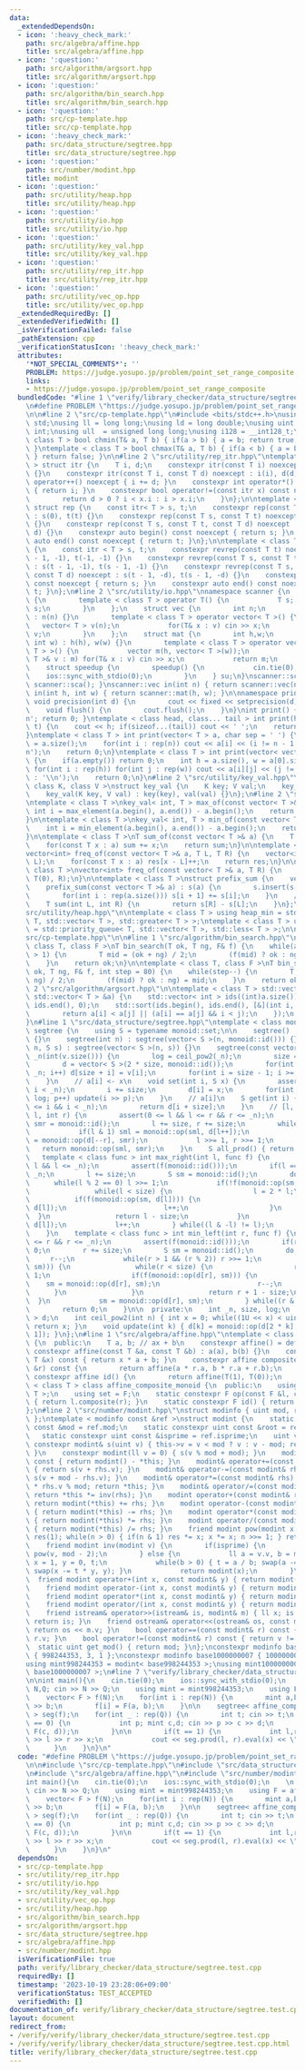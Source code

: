 ```yaml
---
data:
  _extendedDependsOn:
  - icon: ':heavy_check_mark:'
    path: src/algebra/affine.hpp
    title: src/algebra/affine.hpp
  - icon: ':question:'
    path: src/algorithm/argsort.hpp
    title: src/algorithm/argsort.hpp
  - icon: ':question:'
    path: src/algorithm/bin_search.hpp
    title: src/algorithm/bin_search.hpp
  - icon: ':question:'
    path: src/cp-template.hpp
    title: src/cp-template.hpp
  - icon: ':heavy_check_mark:'
    path: src/data_structure/segtree.hpp
    title: src/data_structure/segtree.hpp
  - icon: ':question:'
    path: src/number/modint.hpp
    title: modint
  - icon: ':question:'
    path: src/utility/heap.hpp
    title: src/utility/heap.hpp
  - icon: ':question:'
    path: src/utility/io.hpp
    title: src/utility/io.hpp
  - icon: ':question:'
    path: src/utility/key_val.hpp
    title: src/utility/key_val.hpp
  - icon: ':question:'
    path: src/utility/rep_itr.hpp
    title: src/utility/rep_itr.hpp
  - icon: ':question:'
    path: src/utility/vec_op.hpp
    title: src/utility/vec_op.hpp
  _extendedRequiredBy: []
  _extendedVerifiedWith: []
  _isVerificationFailed: false
  _pathExtension: cpp
  _verificationStatusIcon: ':heavy_check_mark:'
  attributes:
    '*NOT_SPECIAL_COMMENTS*': ''
    PROBLEM: https://judge.yosupo.jp/problem/point_set_range_composite
    links:
    - https://judge.yosupo.jp/problem/point_set_range_composite
  bundledCode: "#line 1 \"verify/library_checker/data_structure/segtree.test.cpp\"\
    \n#define PROBLEM \"https://judge.yosupo.jp/problem/point_set_range_composite\"\
    \n\n#line 2 \"src/cp-template.hpp\"\n#include <bits/stdc++.h>\nusing namespace\
    \ std;\nusing ll = long long;\nusing ld = long double;\nusing uint = unsigned\
    \ int;\nusing ull  = unsigned long long;\nusing i128 = __int128_t;\ntemplate <\
    \ class T > bool chmin(T& a, T b) { if(a > b) { a = b; return true; } return false;\
    \ }\ntemplate < class T > bool chmax(T& a, T b) { if(a < b) { a = b; return true;\
    \ } return false; }\n\n#line 2 \"src/utility/rep_itr.hpp\"\ntemplate < class T\
    \ > struct itr {\n    T i, d;\n    constexpr itr(const T i) noexcept : i(i), d(1)\
    \ {}\n    constexpr itr(const T i, const T d) noexcept : i(i), d(d) {}\n    void\
    \ operator++() noexcept { i += d; }\n    constexpr int operator*() const noexcept\
    \ { return i; }\n    constexpr bool operator!=(const itr x) const noexcept {\n\
    \        return d > 0 ? i < x.i : i > x.i;\n    }\n};\n\ntemplate < class T >\
    \ struct rep {\n    const itr< T > s, t;\n    constexpr rep(const T t) noexcept\
    \ : s(0), t(t) {}\n    constexpr rep(const T s, const T t) noexcept : s(s), t(t)\
    \ {}\n    constexpr rep(const T s, const T t, const T d) noexcept : s(s, d), t(t,\
    \ d) {}\n    constexpr auto begin() const noexcept { return s; }\n    constexpr\
    \ auto end() const noexcept { return t; }\n};\n\ntemplate < class T > struct revrep\
    \ {\n    const itr < T > s, t;\n    constexpr revrep(const T t) noexcept : s(t\
    \ - 1, -1), t(-1, -1) {}\n    constexpr revrep(const T s, const T t) noexcept\
    \ : s(t - 1, -1), t(s - 1, -1) {}\n    constexpr revrep(const T s, const T t,\
    \ const T d) noexcept : s(t - 1, -d), t(s - 1, -d) {}\n    constexpr auto begin()\
    \ const noexcept { return s; }\n    constexpr auto end() const noexcept { return\
    \ t; }\n};\n#line 2 \"src/utility/io.hpp\"\nnamespace scanner {\n    struct sca\
    \ {\n        template < class T > operator T() {\n            T s; cin >> s; return\
    \ s;\n        }\n    };\n    struct vec {\n        int n;\n        vec(int n)\
    \ : n(n) {}\n        template < class T > operator vector< T >() {\n         \
    \   vector< T > v(n);\n            for(T& x : v) cin >> x;\n            return\
    \ v;\n        }\n    };\n    struct mat {\n        int h,w;\n        mat(int h,\
    \ int w) : h(h), w(w) {}\n        template < class T > operator vector< vector<\
    \ T > >() {\n            vector m(h, vector< T >(w));\n            for(vector<\
    \ T >& v : m) for(T& x : v) cin >> x;\n            return m;\n        }\n    };\n\
    \    struct speedup {\n        speedup() {\n            cin.tie(0);\n        \
    \    ios::sync_with_stdio(0);\n        }\n    } su;\n}\nscanner::sca in() { return\
    \ scanner::sca(); }\nscanner::vec in(int n) { return scanner::vec(n); }\nscanner::mat\
    \ in(int h, int w) { return scanner::mat(h, w); }\n\nnamespace printer {\n   \
    \ void precision(int d) {\n        cout << fixed << setprecision(d);\n    }\n\
    \    void flush() {\n        cout.flush();\n    }\n}\nint print() { cout << '\\\
    n'; return 0; }\ntemplate < class head, class... tail > int print(head&& h, tail&&...\
    \ t) {\n    cout << h; if(sizeof...(tail)) cout << ' ';\n    return print(forward<tail>(t)...);\n\
    }\ntemplate < class T > int print(vector< T > a, char sep = ' ') {\n    int n\
    \ = a.size();\n    for(int i : rep(n)) cout << a[i] << (i != n - 1 ? sep : '\\\
    n');\n    return 0;\n}\ntemplate < class T > int print(vector< vector< T > > a)\
    \ {\n    if(a.empty()) return 0;\n    int h = a.size(), w = a[0].size();\n   \
    \ for(int i : rep(h)) for(int j : rep(w)) cout << a[i][j] << (j != w - 1 ? ' '\
    \ : '\\n');\n    return 0;\n}\n#line 2 \"src/utility/key_val.hpp\"\ntemplate <\
    \ class K, class V >\nstruct key_val {\n    K key; V val;\n    key_val() {}\n\
    \    key_val(K key, V val) : key(key), val(val) {}\n};\n#line 2 \"src/utility/vec_op.hpp\"\
    \ntemplate < class T >\nkey_val< int, T > max_of(const vector< T >& a) {\n   \
    \ int i = max_element(a.begin(), a.end()) - a.begin();\n    return {i, a[i]};\n\
    }\n\ntemplate < class T >\nkey_val< int, T > min_of(const vector< T >& a) {\n\
    \    int i = min_element(a.begin(), a.end()) - a.begin();\n    return {i, a[i]};\n\
    }\n\ntemplate < class T >\nT sum_of(const vector< T >& a) {\n    T sum = 0;\n\
    \    for(const T x : a) sum += x;\n    return sum;\n}\n\ntemplate < class T >\n\
    vector<int> freq_of(const vector< T >& a, T L, T R) {\n    vector<int> res(R -\
    \ L);\n    for(const T x : a) res[x - L]++;\n    return res;\n}\n\ntemplate <\
    \ class T >\nvector<int> freq_of(const vector< T >& a, T R) {\n    return freq_of(a,\
    \ T(0), R);\n}\n\ntemplate < class T >\nstruct prefix_sum {\n    vector< T > s;\n\
    \    prefix_sum(const vector< T >& a) : s(a) {\n        s.insert(s.begin(), T(0));\n\
    \        for(int i : rep(a.size())) s[i + 1] += s[i];\n    }\n    // [L, R)\n\
    \    T sum(int L, int R) {\n        return s[R] - s[L];\n    }\n};\n#line 3 \"\
    src/utility/heap.hpp\"\n\ntemplate < class T > using heap_min = std::priority_queue<\
    \ T, std::vector< T >, std::greater< T > >;\ntemplate < class T > using heap_max\
    \ = std::priority_queue< T, std::vector< T >, std::less< T > >;\n\n#line 17 \"\
    src/cp-template.hpp\"\n\n#line 1 \"src/algorithm/bin_search.hpp\"\ntemplate <\
    \ class T, class F >\nT bin_search(T ok, T ng, F& f) {\n    while(abs(ok - ng)\
    \ > 1) {\n        T mid = (ok + ng) / 2;\n        (f(mid) ? ok : ng) = mid;\n\
    \    }\n    return ok;\n}\n\ntemplate < class T, class F >\nT bin_search_real(T\
    \ ok, T ng, F& f, int step = 80) {\n    while(step--) {\n        T mid = (ok +\
    \ ng) / 2;\n        (f(mid) ? ok : ng) = mid;\n    }\n    return ok;\n}\n#line\
    \ 2 \"src/algorithm/argsort.hpp\"\n\ntemplate < class T > std::vector< int > argsort(const\
    \ std::vector< T > &a) {\n    std::vector< int > ids((int)a.size());\n    std::iota(ids.begin(),\
    \ ids.end(), 0);\n    std::sort(ids.begin(), ids.end(), [&](int i, int j) {\n\
    \        return a[i] < a[j] || (a[i] == a[j] && i < j);\n    });\n    return ids;\n\
    }\n#line 1 \"src/data_structure/segtree.hpp\"\ntemplate < class monoid > struct\
    \ segtree {\n    using S = typename monoid::set;\n\n    segtree() : segtree(0)\
    \ {}\n    segtree(int n) : segtree(vector< S >(n, monoid::id())) {}\n    segtree(int\
    \ n, S s) : segtree(vector< S >(n, s)) {}\n    segtree(const vector< S >& v) :\
    \ _n(int(v.size())) {\n        log = ceil_pow2(_n);\n        size = 1 << log;\n\
    \        d = vector< S >(2 * size, monoid::id());\n        for(int i = 0; i <\
    \ _n; i++) d[size + i] = v[i];\n        for(int i = size - 1; i >= 1; i--) update(i);\n\
    \    }\n    // a[i] <- x\n    void set(int i, S x) {\n        assert(0 <= i &&\
    \ i < _n);\n        i += size;\n        d[i] = x;\n        for(int p = 1; p <=\
    \ log; p++) update(i >> p);\n    }\n    // a[i]\n    S get(int i) {\n        assert(0\
    \ <= i && i < _n);\n        return d[i + size];\n    }\n    // [l, r)\n    S prod(int\
    \ l, int r) {\n        assert(0 <= l && l <= r && r <= _n);\n        S sml = monoid::id(),\
    \ smr = monoid::id();\n        l += size, r += size;\n        while(l < r) {\n\
    \            if(l & 1) sml = monoid::op(sml, d[l++]);\n            if(r & 1) smr\
    \ = monoid::op(d[--r], smr);\n            l >>= 1, r >>= 1;\n        }\n     \
    \   return monoid::op(sml, smr);\n    }\n    S all_prod() { return d[1]; }\n \
    \   template < class func > int max_right(int l, func f) {\n        assert(0 <=\
    \ l && l <= _n);\n        assert(f(monoid::id()));\n        if(l == _n) return\
    \ _n;\n        l += size;\n        S sm = monoid::id();\n        do {\n      \
    \      while(l % 2 == 0) l >>= 1;\n            if(!f(monoid::op(sm, d[l]))) {\n\
    \                while(l < size) {\n                    l = 2 * l;\n         \
    \           if(f(monoid::op(sm, d[l]))) {\n                        sm = monoid::op(sm,\
    \ d[l]);\n                        l++;\n                    }\n              \
    \  }\n                return l - size;\n            }\n            sm = monoid::op(sm,\
    \ d[l]);\n            l++;\n        } while((l & -l) != l);\n        return _n;\n\
    \    }\n    template < class func > int min_left(int r, func f) {\n        assert(0\
    \ <= r && r <= _n);\n        assert(f(monoid::id()));\n        if(r == 0) return\
    \ 0;\n        r += size;\n        S sm = monoid::id();\n        do {\n       \
    \     r--;\n            while(r > 1 && (r % 2)) r >>= 1;\n            if(!f(monoid::op(d[r],\
    \ sm))) {\n                while(r < size) {\n                    r = 2 * r +\
    \ 1;\n                    if(f(monoid::op(d[r], sm))) {\n                    \
    \    sm = monoid::op(d[r], sm);\n                        r--;\n              \
    \      }\n                }\n                return r + 1 - size;\n          \
    \  }\n            sm = monoid::op(d[r], sm);\n        } while((r & -r) != r);\n\
    \        return 0;\n    }\n\n  private:\n    int _n, size, log;\n    vector< S\
    \ > d;\n    int ceil_pow2(int n) { int x = 0; while((1U << x) < uint(n)) x++;\
    \ return x; }\n    void update(int k) { d[k] = monoid::op(d[2 * k], d[2 * k +\
    \ 1]); }\n};\n#line 1 \"src/algebra/affine.hpp\"\ntemplate < class T > class affine\
    \ {\n  public:\n    T a, b; // ax + b\n    constexpr affine() = default;\n   \
    \ constexpr affine(const T &a, const T &b) : a(a), b(b) {}\n    constexpr T eval(const\
    \ T &x) const { return x * a + b; }\n    constexpr affine composite(const affine\
    \ &r) const {\n        return affine(a * r.a, b * r.a + r.b);\n    }\n    static\
    \ constexpr affine id() {\n        return affine(T(1), T(0));\n    }\n};\n\ntemplate\
    \ < class T > class affine_composite_monoid {\n  public:\n    using F = affine<\
    \ T >;\n    using set = F;\n    static constexpr F op(const F &l, const F &r)\
    \ { return l.composite(r); }\n    static constexpr F id() { return F::id(); }\n\
    };\n#line 2 \"src/number/modint.hpp\"\nstruct modinfo { uint mod, root, isprime;\
    \ };\ntemplate < modinfo const &ref >\nstruct modint {\n    static constexpr uint\
    \ const &mod = ref.mod;\n    static constexpr uint const &root = ref.root;\n \
    \   static constexpr uint const &isprime = ref.isprime;\n    uint v = 0;\n   \
    \ constexpr modint& s(uint v) { this->v = v < mod ? v : v - mod; return *this;\
    \ }\n    constexpr modint(ll v = 0) { s(v % mod + mod); }\n    modint operator-()\
    \ const { return modint() - *this; }\n    modint& operator+=(const modint& rhs)\
    \ { return s(v + rhs.v); }\n    modint& operator-=(const modint& rhs) { return\
    \ s(v + mod - rhs.v); }\n    modint& operator*=(const modint& rhs) { v = ull(v)\
    \ * rhs.v % mod; return *this; }\n    modint& operator/=(const modint& rhs) {\
    \ return *this *= inv(rhs); }\n    modint operator+(const modint& rhs) const {\
    \ return modint(*this) += rhs; }\n    modint operator-(const modint& rhs) const\
    \ { return modint(*this) -= rhs; }\n    modint operator*(const modint& rhs) const\
    \ { return modint(*this) *= rhs; }\n    modint operator/(const modint& rhs) const\
    \ { return modint(*this) /= rhs; }\n    friend modint pow(modint x, ll n) { modint\
    \ res(1); while(n > 0) { if(n & 1) res *= x; x *= x; n >>= 1; } return res; }\n\
    \    friend modint inv(modint v) {\n        if(isprime) {\n            return\
    \ pow(v, mod - 2);\n        } else {\n            ll a = v.v, b = modint::mod,\
    \ x = 1, y = 0, t;\n            while(b > 0) { t = a / b; swap(a -= t * b, b);\
    \ swap(x -= t * y, y); }\n            return modint(x);\n        }\n    }\n  \
    \  friend modint operator+(int x, const modint& y) { return modint(x) + y; }\n\
    \    friend modint operator-(int x, const modint& y) { return modint(x) - y; }\n\
    \    friend modint operator*(int x, const modint& y) { return modint(x) * y; }\n\
    \    friend modint operator/(int x, const modint& y) { return modint(x) / y; }\n\
    \    friend istream& operator>>(istream& is, modint& m) { ll x; is >> x; m = modint(x);\
    \ return is; }\n    friend ostream& operator<<(ostream& os, const modint& m) {\
    \ return os << m.v; }\n    bool operator==(const modint& r) const { return v ==\
    \ r.v; }\n    bool operator!=(const modint& r) const { return v != r.v; }\n  \
    \  static uint get_mod() { return mod; }\n};\nconstexpr modinfo base998244353\
    \ { 998244353, 3, 1 };\nconstexpr modinfo base1000000007 { 1000000007, 0, 1 };\n\
    using mint998244353 = modint< base998244353 >;\nusing mint1000000007 = modint<\
    \ base1000000007 >;\n#line 7 \"verify/library_checker/data_structure/segtree.test.cpp\"\
    \n\nint main(){\n    cin.tie(0);\n    ios::sync_with_stdio(0);\n    \n    int\
    \ N,Q; cin >> N >> Q;\n    using mint = mint998244353;\n    using F = affine<mint>;\n\
    \    vector< F > f(N);\n    for(int i : rep(N)) {\n        mint a,b; cin >> a\
    \ >> b;\n        f[i] = F(a, b);\n    }\n\n    segtree< affine_composite_monoid<mint>\
    \ > seg(f);\n    for(int _ : rep(Q)) {\n        int t; cin >> t;\n        if(t\
    \ == 0) {\n            int p; mint c,d; cin >> p >> c >> d;\n            seg.set(p,\
    \ F(c, d));\n        }\n\n        if(t == 1) {\n            int l,r; mint x; cin\
    \ >> l >> r >> x;\n            cout << seg.prod(l, r).eval(x) << \"\\n\";\n  \
    \      }\n    }\n}\n"
  code: "#define PROBLEM \"https://judge.yosupo.jp/problem/point_set_range_composite\"\
    \n\n#include \"src/cp-template.hpp\"\n#include \"src/data_structure/segtree.hpp\"\
    \n#include \"src/algebra/affine.hpp\"\n#include \"src/number/modint.hpp\"\n\n\
    int main(){\n    cin.tie(0);\n    ios::sync_with_stdio(0);\n    \n    int N,Q;\
    \ cin >> N >> Q;\n    using mint = mint998244353;\n    using F = affine<mint>;\n\
    \    vector< F > f(N);\n    for(int i : rep(N)) {\n        mint a,b; cin >> a\
    \ >> b;\n        f[i] = F(a, b);\n    }\n\n    segtree< affine_composite_monoid<mint>\
    \ > seg(f);\n    for(int _ : rep(Q)) {\n        int t; cin >> t;\n        if(t\
    \ == 0) {\n            int p; mint c,d; cin >> p >> c >> d;\n            seg.set(p,\
    \ F(c, d));\n        }\n\n        if(t == 1) {\n            int l,r; mint x; cin\
    \ >> l >> r >> x;\n            cout << seg.prod(l, r).eval(x) << \"\\n\";\n  \
    \      }\n    }\n}\n"
  dependsOn:
  - src/cp-template.hpp
  - src/utility/rep_itr.hpp
  - src/utility/io.hpp
  - src/utility/key_val.hpp
  - src/utility/vec_op.hpp
  - src/utility/heap.hpp
  - src/algorithm/bin_search.hpp
  - src/algorithm/argsort.hpp
  - src/data_structure/segtree.hpp
  - src/algebra/affine.hpp
  - src/number/modint.hpp
  isVerificationFile: true
  path: verify/library_checker/data_structure/segtree.test.cpp
  requiredBy: []
  timestamp: '2023-10-19 23:28:06+09:00'
  verificationStatus: TEST_ACCEPTED
  verifiedWith: []
documentation_of: verify/library_checker/data_structure/segtree.test.cpp
layout: document
redirect_from:
- /verify/verify/library_checker/data_structure/segtree.test.cpp
- /verify/verify/library_checker/data_structure/segtree.test.cpp.html
title: verify/library_checker/data_structure/segtree.test.cpp
---
```


